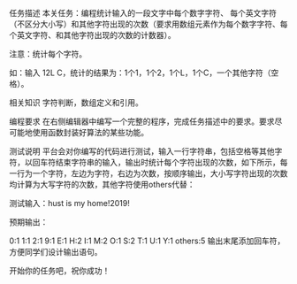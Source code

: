 任务描述
本关任务：编程统计输入的一段文字中每个数字字符、 每个英文字符（不区分大小写）和其他字符出现的次数（要求用数组元素作为每个数字字符、每个英文字符、和其他字符出现的次数的计数器）。

注意：统计每个字符。

如：输入 12L C，统计的结果为：1个1，1个2，1个L，1个C，一个其他字符（空格）。

相关知识
字符判断，数组定义和引用。

编程要求
在右侧编辑器中编写一个完整的程序，完成任务描述中的要求。要求尽可能地使用函数封装好算法的某些功能。

测试说明
平台会对你编写的代码进行测试，输入一行字符串，包括空格等其他字符，以回车符结束字符串的输入，输出时统计每个字符出现的次数，如下所示，每一行为一个字符，左边为字符，右边为次数，按顺序输出，大小写字符出现的次数均计算为大写字符的次数，其他字符使用others代替：

测试输入：hust is my home!2019!

预期输出：

0:1
1:1
2:1
9:1
E:1
H:2
I:1
M:2
O:1
S:2
T:1
U:1
Y:1
others:5
输出末尾添加回车符，方便同学们设计输出语句。

开始你的任务吧，祝你成功！
